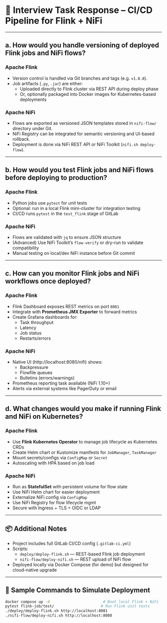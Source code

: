 # 💼 Interview Task Response – CI/CD Pipeline for Flink + NiFi

---

## a. How would you handle versioning of deployed Flink jobs and NiFi flows?

### Apache Flink
- Version control is handled via Git branches and tags (e.g. `v1.0.0`).
- Job artifacts (`.py`, `.jar`) are either:
  - Uploaded directly to Flink cluster via REST API during deploy phase
  - Or, optionally packaged into Docker images for Kubernetes-based deployments

### Apache NiFi
- Flows are exported as versioned JSON templates stored in `nifi-flow/` directory under Git.
- NiFi Registry can be integrated for semantic versioning and UI-based rollback.
- Deployment is done via NiFi REST API or NiFi Toolkit (`nifi.sh deploy-flow`).

---

## b. How would you test Flink jobs and NiFi flows before deploying to production?

### Apache Flink
- Python jobs use `pytest` for unit tests
- Optional: run in a local Flink mini-cluster for integration testing
- CI/CD runs `pytest` in the `test_flink` stage of GitLab

### Apache NiFi
- Flows are validated with `jq` to ensure JSON structure
- (Advanced) Use NiFi Toolkit’s `flow-verify` or dry-run to validate compatibility
- Manual testing on local/dev NiFi instance before Git commit

---

## c. How can you monitor Flink jobs and NiFi workflows once deployed?

### Apache Flink
- Flink Dashboard exposes REST metrics on port `8081`
- Integrate with **Prometheus JMX Exporter** to forward metrics
- Create Grafana dashboards for:
  - Task throughput
  - Latency
  - Job status
  - Restarts/errors

### Apache NiFi
- Native UI (http://localhost:8080/nifi) shows:
  - Backpressure
  - Flowfile queues
  - Bulletins (errors/warnings)
- Prometheus reporting task available (NiFi 1.10+)
- Alerts via external systems like PagerDuty or email

---

## d. What changes would you make if running Flink and NiFi on Kubernetes?

### Apache Flink
- Use **Flink Kubernetes Operator** to manage job lifecycle as Kubernetes CRDs
- Create Helm chart or Kustomize manifests for `JobManager`, `TaskManager`
- Mount secrets/configs via `ConfigMap` or `Secret`
- Autoscaling with HPA based on job load

### Apache NiFi
- Run as **StatefulSet** with persistent volume for flow state
- Use NiFi Helm chart for easier deployment
- Externalize NiFi config via `ConfigMap`
- Use NiFi Registry for flow lifecycle mgmt
- Secure with Ingress + TLS + OIDC or LDAP

---

## 📦 Additional Notes

- Project includes full GitLab CI/CD config (`.gitlab-ci.yml`)
- Scripts:
  - `deploy/deploy-flink.sh` — REST-based Flink job deployment
  - `nifi-flow/deploy-nifi.sh` — REST upload of NiFi flow
- Deployed locally via Docker Compose (for demo) but designed for cloud-native upgrade

---

## 🧪 Sample Commands to Simulate Deployment

```bash
docker compose up -d                        # Boot local Flink + NiFi
pytest flink-job/test/                     # Run Flink unit tests
./deploy/deploy-flink.sh http://localhost:8081
./nifi-flow/deploy-nifi.sh http://localhost:8080
